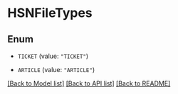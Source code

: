 # HSNFileTypes

## Enum


* `TICKET` (value: `"TICKET"`)

* `ARTICLE` (value: `"ARTICLE"`)


[[Back to Model list]](../README.md#documentation-for-models) [[Back to API list]](../README.md#documentation-for-api-endpoints) [[Back to README]](../README.md)



